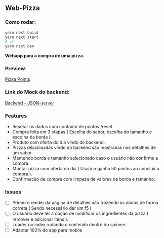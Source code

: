 
## Web-Pizza

### Como rodar:
```bash
yarn next build
yarn next start
# or
yarn next dev
```
**Webapp para a compra de uma pizza.**

### Preview: 
[Pizza Points](https://pizza-points.vercel.app)


### Link do Mock do backend: 
[Backend - JSON-server](https://pizza-score.herokuapp.com/)


### Features
- Resetar os dados com contador de pontos /reset
- Compra feita em 3 etapas ( Escolha do sabor, escolha do tamanho e escolha da borda ).
- Produto com oferta do dia vindo do backend.
- Pizzas relacionadas vindo do backend são mostradas nos detalhes de um sabor.
- Mantendo borda e tamanho selecionado caso o usuário não confirme a compra.
 - Montar pizza com oferta do dia ( Usuário ganha 50 pontos ao concluir a compra ).
- Confirmação de compra com limpeza de valores de borda e tamanho.

### Issues
- [ ] Primeiro render da página de detalhes não trazendo os dados de forma correta ( Sendo necessário dar um f5 )
- [ ] O usuário deve ter a opção de modificar os ingredientes da pizza ( remover e adicionar itens ).
- [ ]  Loader no index rodando o conteúdo dentro do spinner.
- [ ] Adaptar 100% do app para mobile
